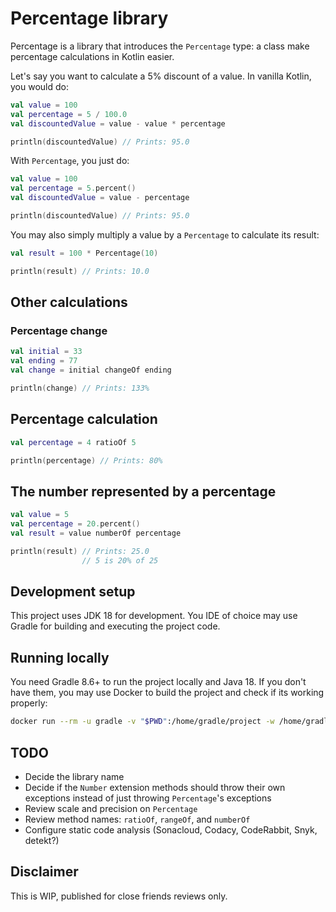 # Percentage library

Percentage is a library that introduces the `Percentage` type: a class make percentage calculations in Kotlin easier.

Let's say you want to calculate a 5% discount of a value. In vanilla Kotlin, you would do:

```kotlin
val value = 100
val percentage = 5 / 100.0
val discountedValue = value - value * percentage

println(discountedValue) // Prints: 95.0
```

With `Percentage`, you just do:

```kotlin
val value = 100
val percentage = 5.percent()
val discountedValue = value - percentage

println(discountedValue) // Prints: 95.0
```

You may also simply multiply a value by a `Percentage` to calculate its result:

```kotlin
val result = 100 * Percentage(10)

println(result) // Prints: 10.0
```

## Other calculations

### Percentage change

```kotlin
val initial = 33
val ending = 77
val change = initial changeOf ending

println(change) // Prints: 133%
```

## Percentage calculation

```kotlin
val percentage = 4 ratioOf 5

println(percentage) // Prints: 80%
```

## The number represented by a percentage

```kotlin
val value = 5
val percentage = 20.percent()
val result = value numberOf percentage

println(result) // Prints: 25.0
                // 5 is 20% of 25
```

## Development setup

This project uses JDK 18 for development. You IDE of choice may use Gradle for building and executing the project code.

## Running locally

You need Gradle 8.6+ to run the project locally and Java 18. If you don't have them, you may use Docker to build the
project and check if its working properly:

```bash
docker run --rm -u gradle -v "$PWD":/home/gradle/project -w /home/gradle/project gradle gradle build
```

## TODO

- Decide the library name
- Decide if the `Number` extension methods should throw their own exceptions instead of just throwing `Percentage`'s
  exceptions
- Review scale and precision on `Percentage`
- Review method names: `ratioOf`, `rangeOf`, and `numberOf`
- Configure static code analysis (Sonacloud, Codacy, CodeRabbit, Snyk, detekt?)

## Disclaimer

This is WIP, published for close friends reviews only.